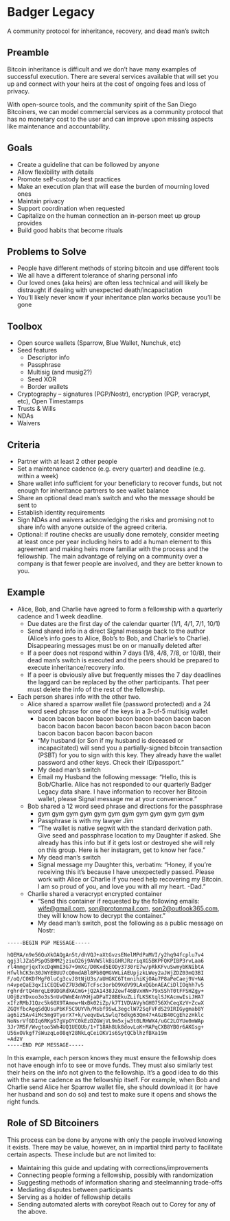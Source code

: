 # Badger Legacy
A community protocol for inheritance, recovery, and dead man’s switch

## Preamble
Bitcoin inheritance is difficult and we don’t have many examples of successful execution. There are several services available that will set you up and connect with your heirs at the cost of ongoing fees and loss of privacy.

With open-source tools, and the community spirit of the San Diego Bitcoiners, we can model commercial services as a community protocol that has no monetary cost to the user and can improve upon missing aspects like maintenance and accountability.

## Goals
* Create a guideline that can be followed by anyone
* Allow flexibility with details
* Promote self-custody best practices
* Make an execution plan that will ease the burden of mourning loved ones
* Maintain privacy
* Support coordination when requested
* Capitalize on the human connection an in-person meet up group provides
* Build good habits that become rituals

## Problems to Solve
* People have different methods of storing bitcoin and use different tools
* We all have a different tolerance of sharing personal info
* Our loved ones (aka heirs) are often less technical and will likely be distraught if dealing with unexpected death/incapacitation
* You’ll likely never know if your inheritance plan works because you’ll be gone

## Toolbox
* Open source wallets (Sparrow, Blue Wallet, Nunchuk, etc)
* Seed features
  * Descriptor info
  * Passphrase
  * Multisig (and musig2?)
  * Seed XOR
  * Border wallets
* Cryptography – signatures (PGP/Nostr), encryption (PGP, veracrypt, etc), Open Timestamps
* Trusts & Wills
* NDAs
* Waivers

## Criteria
* Partner with at least 2 other people
* Set a maintenance cadence (e.g. every quarter) and deadline (e.g. within a week)
* Share wallet info sufficient for your beneficiary to recover funds, but not enough for inheritance partners to see wallet balance
* Share an optional dead man’s switch and who the message should be sent to
* Establish identity requirements
* Sign NDAs and waivers acknowledging the risks and promising not to share info with anyone outside of the agreed criteria.
* Optional: if routine checks are usually done remotely, consider meeting at least once per year including heirs to add a human element to this agreement and making heirs more familiar with the process and the fellowship. The main advantage of relying on a community over a company is that fewer people are involved, and they are better known to you.

## Example
* Alice, Bob, and Charlie have agreed to form a fellowship with a quarterly cadence and 1 week deadline.
  * Due dates are the first day of the calendar quarter (1/1, 4/1, 7/1, 10/1)
  * Send shared info in a direct Signal message back to the author (Alice’s info goes to Alice, Bob’s to Bob, and Charlie’s to Charlie). Disappearing messages must be on or manually deleted after
  * If a peer does not respond within 7 days (1/8, 4/8, 7/8, or 10/8), their dead man’s switch is executed and the peers should be prepared to execute inheritance/recovery info.
  * If a peer is obviously alive but frequently misses the 7 day deadlines the laggard can be replaced by the other participants. That peer must delete the info of the rest of the fellowship.
* Each person shares info with the other two.
  * Alice shared a sparrow wallet file (password protected) and a 24 word seed phrase for one of the keys in a 3-of-5 multisig wallet
    * bacon bacon bacon bacon bacon bacon bacon bacon bacon bacon bacon bacon bacon bacon bacon bacon bacon bacon bacon bacon bacon bacon bacon bacon
    * “My husband (or Son if my husband is deceased or incapacitated) will send you a partially-signed bitcoin transaction (PSBT) for you to sign with this key. They already have the wallet password and other keys. Check their ID/passport.”
    * My dead man’s switch
    * Email my Husband the following message: “Hello, this is Bob/Charlie. Alice has not responded to our quarterly Badger Legacy data share. I have information to recover her Bitcoin wallet, please Signal message me at your convenience.”
  * Bob shared a 12 word seed phrase and directions for the passphrase
    * gym gym gym gym gym gym gym gym gym gym gym gym
    * Passphrase is with my lawyer Jim
    * “The wallet is native segwit with the standard derivation path. Give seed and passphrase location to my Daughter if asked. She already has this info but if it gets lost or destroyed she will rely on this group. Here is her instagram, get to know her face.”
    * My dead man’s switch
    * Signal message my Daughter this, verbatim: “Honey, if you’re receiving this it’s because I have unexpectedly passed. Please work with Alice or Charlie if you need help recovering my Bitcoin. I am so proud of you, and love you with all my heart. -Dad.”
  * Charlie shared a veracrypt encrypted container
    * “Send this container if requested by the following emails: wife@gmail.com, son@protonmail.com, son2@outlook365.com, they will know how to decrypt the container.”
    * My dead man’s switch, post the following as a public message on Nostr:

```
-----BEGIN PGP MESSAGE-----

hQEMA/n9e56QuXkOAQgAn5t/dhVQJ+aXtGvzsENelMPdPaMVI/y2hq94fcplu7v4
qgj3lJZa5PSpO5BMM2jziuO26j9AVWSlkBiGHRJRzriqXG5BKPFQKPIBP3rvLaa6
rl4mmgrjqxTxcDqWmI3G7+9mXc/D0Kxd5EODy3730rE7w/pRkKFvuSwmybKNibtA
HfwlhCK3n30JWYEBUU7cQ0mdABl8Pb8QMGVWLiAEUpjzkLWey2aJWjZDZ03mQ3BI
F/oQ/C0KDfMgF0luCg3cvJ8tNjU3s/aUHGKC6TtmnihiKjOAu7P8aPeCaej9V+NA
n4vpeQaE3qxIiCEQEwOZ7U3dWGTcFsc3orbO9XdV99LAxQGbnAEACiDlIOqhh7v5
rghrdrtQ4mrqLE09DGRdXACmG+jQ2A1438JZewf46BVxHN+79xSShT0tFFSHZgy+
UOjBzYDxoo3o3s5nUvOWmE4nVKHjaDPaT28BEkuZLifLKSKtqlSJKAcmwIsiJHA7
xIfzRMbJ1Qzc5k60X9TAmow+NxBk02iZp/k7T1VDVAVyhGH0756XhCeqXzV+ZcwX
ZGQYfbcAgqSdQUsuPbKF5C9UYVh/Msbf9SwL3egclW72SqFVFdS29IRIGygmab8Y
ag6iz5Av4iMc5mg9TyorX7+k/veqvEwLSwlq76dkg63Qm47+AGzB40CgEhzzHklc
NoNsrVfGDIq6RKpS7gVpOYC0kEzDZGWjVL9m5xjw3t0LRHWX4/uGC2LOYUe0mWAp
3Jr7M5F/Wvgtoo5Wh4UQ1UEQUb/1+T18Ah8Uk8dovLoK+MAPqCXB8YB0r6AKGsg+
U56xOVkgf7sWuzqLo08qY28NkLqCeiOKV1s6SytQCblhzfBXa19m
=Ad2V
-----END PGP MESSAGE-----
```

In this example, each person knows they must ensure the fellowship does not have enough info to see or move funds. They must also similarly test their heirs on the info not given to the fellowship. It’s a good idea to do this with the same cadence as the fellowship itself. For example, when Bob and Charlie send Alice her Sparrow wallet file, she should download it (or have her husband and son do so) and test to make sure it opens and shows the right funds.

## Role of SD Bitcoiners
This process can be done by anyone with only the people involved knowing it exists. There may be value, however, an in impartial third party to facilitate certain aspects. These include but are not limited to:
* Maintaining this guide and updating with corrections/improvements
* Connecting people forming a fellowship, possibly with randomization
* Suggesting methods of information sharing and steelmanning trade-offs
* Mediating disputes between participants
* Serving as a holder of fellowship details
* Sending automated alerts with coreybot
Reach out to Corey for any of the above.
